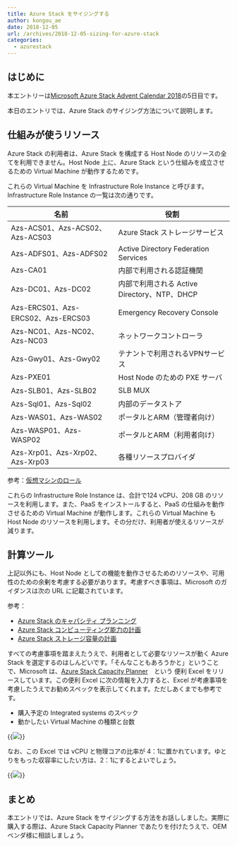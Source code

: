 ```yaml
---
title: Azure Stack をサイジングする
author: kongou_ae
date: 2018-12-05
url: /archives/2018-12-05-sizing-for-azure-stack
categories:
  - azurestack
---
```


## はじめに

本エントリーは[Microsoft Azure Stack Advent Calendar 2018](https://qiita.com/advent-calendar/2018/azure-stack)の5日目です。

本日のエントリでは、Azure Stack のサイジング方法について説明します。

## 仕組みが使うリソース

Azure Stack の利用者は、Azure Stack を構成する Host Node のリソースの全てを利用できません。Host Node 上に、Azure Stack という仕組みを成立させるための Virtual Machine が動作するためです。

これらの Virtual Machine を Infrastructure Role Instance と呼びます。Infrastructure Role Instance の一覧は次の通りです。

|名前 | 役割 |
|-----|------|
| Azs-ACS01、Azs-ACS02、Azs-ACS03 |Azure Stack ストレージサービス |
| Azs-ADFS01、Azs-ADFS02 | Active Directory Federation Services |
| Azs-CA01 | 内部で利用される認証機関 |
| Azs-DC01、Azs-DC02 | 内部で利用される Active Directory、NTP、DHCP |
| Azs-ERCS01、Azs-ERCS02、Azs-ERCS03 | Emergency Recovery Console |
| Azs-NC01、Azs-NC02、Azs-NC03 | ネットワークコントローラ |
| Azs-Gwy01、Azs-Gwy02 | テナントで利用されるVPNサービス |
| Azs-PXE01 | Host Node のための PXE サーバ
| Azs-SLB01、Azs-SLB02 | SLB MUX |
| Azs-Sql01、Azs-Sql02 | 内部のデータストア |
| Azs-WAS01、Azs-WAS02 | ポータルとARM（管理者向け） |
| Azs-WASP01、Azs-WASP02 | ポータルとARM（利用者向け） |
| Azs-Xrp01、Azs-Xrp02、Azs-Xrp03 | 各種リソースプロバイダ |

 参考：[仮想マシンのロール](https://docs.microsoft.com/ja-jp/azure/azure-stack/asdk/asdk-architecture#virtual-machine-roles)

これらの Infrastructure Role Instance は、合計で124 vCPU、208 GB のリソースを利用します。また、PaaS をインストールすると、PaaS の仕組みを動作させるための Virtual Machine が動作します。これらの Virtual Machine も Host Node のリソースを利用します。その分だけ、利用者が使えるリソースが減ります。

## 計算ツール

上記以外にも、Host Node としての機能を動作させるためのリソースや、可用性のための余剰を考慮する必要があります。考慮すべき事項は、Microsoft のガイダンスは次の URL に記載されています。

参考：

- [Azure Stack のキャパシティ プランニング](https://docs.microsoft.com/ja-jp/azure/azure-stack/capacity-planning)
- [Azure Stack コンピューティング能力の計画](https://docs.microsoft.com/ja-jp/azure/azure-stack/capacity-planning-compute)
- [Azure Stack ストレージ容量の計画](https://docs.microsoft.com/ja-jp/azure/azure-stack/capacity-planning-storage)

すべての考慮事項を踏まえたうえで、利用者として必要なリソースが動く Azure Stack を選定するのはしんどいです。「そんなこともあろうかと」ということで、Microsoft は、[Azure Stack Capacity Planner](https://docs.microsoft.com/ja-jp/azure/azure-stack/capacity-planning-spreadsheet)　という 便利 Excel をリリースしています。この便利 Excel に次の情報を入力すると、Excel が考慮事項を考慮したうえでお勧めスペックを表示してくれます。ただしあくまでも参考です。

- 購入予定の Integrated systems のスペック
- 動かしたい Virtual Machine の種類と台数

{{<img src="./../../images/2018-12-05-001.png">}}

なお、この Excel では vCPU と物理コアの比率が 4：1に置かれています。ゆとりをもった収容率にしたい方は、2：1にするとよいでしょう。

{{<img src="./../../images/2018-12-05-002.png">}}

## まとめ

本エントリでは、Azure Stack をサイジングする方法をお話ししました。実際に購入する際は、Azure Stack Capacity Planner であたりを付けたうえで、OEM ベンダ様に相談しましょう。
